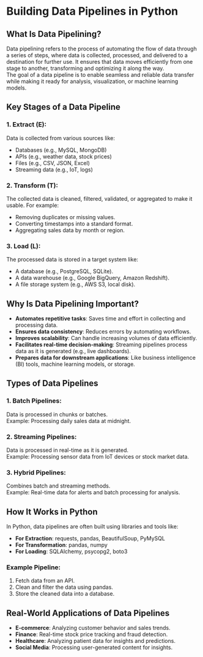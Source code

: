 
# Building Data Pipelines in Python

## What Is Data Pipelining?
Data pipelining refers to the process of automating the flow of data through a series of steps, where data is collected, processed, and delivered to a destination for further use. It ensures that data moves efficiently from one stage to another, transforming and optimizing it along the way.  
The goal of a data pipeline is to enable seamless and reliable data transfer while making it ready for analysis, visualization, or machine learning models.

## Key Stages of a Data Pipeline

### 1. Extract (E):
Data is collected from various sources like:
- Databases (e.g., MySQL, MongoDB)
- APIs (e.g., weather data, stock prices)
- Files (e.g., CSV, JSON, Excel)
- Streaming data (e.g., IoT, logs)

### 2. Transform (T):
The collected data is cleaned, filtered, validated, or aggregated to make it usable. For example:
- Removing duplicates or missing values.
- Converting timestamps into a standard format.
- Aggregating sales data by month or region.

### 3. Load (L):
The processed data is stored in a target system like:
- A database (e.g., PostgreSQL, SQLite).
- A data warehouse (e.g., Google BigQuery, Amazon Redshift).
- A file storage system (e.g., AWS S3, local disk).

## Why Is Data Pipelining Important?

- **Automates repetitive tasks**: Saves time and effort in collecting and processing data.
- **Ensures data consistency**: Reduces errors by automating workflows.
- **Improves scalability**: Can handle increasing volumes of data efficiently.
- **Facilitates real-time decision-making**: Streaming pipelines process data as it is generated (e.g., live dashboards).
- **Prepares data for downstream applications**: Like business intelligence (BI) tools, machine learning models, or storage.

## Types of Data Pipelines

### 1. Batch Pipelines:
Data is processed in chunks or batches.  
Example: Processing daily sales data at midnight.

### 2. Streaming Pipelines:
Data is processed in real-time as it is generated.  
Example: Processing sensor data from IoT devices or stock market data.

### 3. Hybrid Pipelines:
Combines batch and streaming methods.  
Example: Real-time data for alerts and batch processing for analysis.

## How It Works in Python
In Python, data pipelines are often built using libraries and tools like:

- **For Extraction**: requests, pandas, BeautifulSoup, PyMySQL
- **For Transformation**: pandas, numpy
- **For Loading**: SQLAlchemy, psycopg2, boto3

### Example Pipeline:
1. Fetch data from an API.
2. Clean and filter the data using pandas.
3. Store the cleaned data into a database.

## Real-World Applications of Data Pipelines

- **E-commerce**: Analyzing customer behavior and sales trends.
- **Finance**: Real-time stock price tracking and fraud detection.
- **Healthcare**: Analyzing patient data for insights and predictions.
- **Social Media**: Processing user-generated content for insights.
